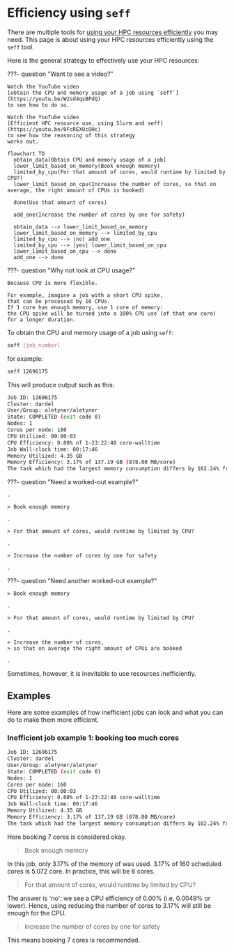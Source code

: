# Efficiency using `seff`

There are multiple tools for
[using your HPC resources efficiently](efficiency.md) you may need.
This page is about using your HPC resources efficiently
using the `seff` tool.

Here is the general strategy to effectively use your HPC resources:

???- question "Want to see a video?"

    Watch the YouTube video
    [obtain the CPU and memory usage of a job using `seff`](https://youtu.be/W2sd4qsBPdQ)
    to see how to do so.

    Watch the YouTube video
    [Efficient HPC resource use, using Slurm and seff](https://youtu.be/0FcREXUcOHc)
    to see how the reasoning of this strategy
    works out.

<!-- markdownlint-disable MD013 --><!-- Mermaid nodes cannot be split up over lines, hence will break 80 characters per line -->

```mermaid
flowchart TD
  obtain_data[Obtain CPU and memory usage of a job]
  lower_limit_based_on_memory(Book enough memory)
  limited_by_cpu(For that amount of cores, would runtime by limited by CPU?)
  lower_limit_based_on_cpu(Increase the number of cores, so that on average, the right amount of CPUs is booked)

  done(Use that amount of cores)

  add_one(Increase the number of cores by one for safety)

  obtain_data --> lower_limit_based_on_memory
  lower_limit_based_on_memory --> limited_by_cpu
  limited_by_cpu --> |no| add_one
  limited_by_cpu --> |yes| lower_limit_based_on_cpu
  lower_limit_based_on_cpu --> done
  add_one --> done
```

<!-- markdownlint-enable MD013 -->

???- question "Why not look at CPU usage?"

    Because CPU is more flexible.

    For example, imagine a job with a short CPU spike,
    that can be processed by 16 CPUs.
    If 1 core has enough memory, use 1 core of memory:
    the CPU spike will be turned into a 100% CPU use (of that one core)
    for a longer duration.

To obtain the CPU and memory usage of a job using `seff`:

```bash
seff [job_number]
```

for example:

```bash
seff 12696175
```

This will produce output such as this:

<!-- markdownlint-disable MD013 --><!-- Verbatim output cannot be split up over lines, hence will break 80 characters per line -->

```bash
Job ID: 12696175
Cluster: dardel
User/Group: aletyner/aletyner
State: COMPLETED (exit code 0)
Nodes: 1
Cores per node: 160
CPU Utilized: 00:00:03
CPU Efficiency: 0.00% of 1-23:22:40 core-walltime
Job Wall-clock time: 00:17:46
Memory Utilized: 4.35 GB
Memory Efficiency: 3.17% of 137.19 GB (878.00 MB/core)
The task which had the largest memory consumption differs by 102.24% from the average task max memory consumption
```

<!-- markdownlint-enable MD013 -->

???- question "Need a worked-out example?"

    .

    > Book enough memory

    .

    > For that amount of cores, would runtime by limited by CPU?

    .

    > Increase the number of cores by one for safety

    .

???- question "Need another worked-out example?"

    > Book enough memory

    .

    > For that amount of cores, would runtime by limited by CPU?

    .

    > Increase the number of cores,
    > so that on average the right amount of CPUs are booked

    .

Sometimes, however, it is inevitable to use resources
inefficiently.

## Examples

Here are some examples of how inefficient jobs can look
and what you can do to make them more efficient.

### Inefficient job example 1: booking too much cores

<!-- markdownlint-disable MD013 --><!-- Verbatim output cannot be split up over lines, hence will break 80 characters per line -->

```bash
Job ID: 12696175
Cluster: dardel
User/Group: aletyner/aletyner
State: COMPLETED (exit code 0)
Nodes: 1
Cores per node: 160
CPU Utilized: 00:00:03
CPU Efficiency: 0.00% of 1-23:22:40 core-walltime
Job Wall-clock time: 00:17:46
Memory Utilized: 4.35 GB
Memory Efficiency: 3.17% of 137.19 GB (878.00 MB/core)
The task which had the largest memory consumption differs by 102.24% from the average task max memory consumption
```

<!-- markdownlint-enable MD013 -->

Here booking 7 cores is considered okay.

> Book enough memory

In this job, only 3.17% of the memory of was used.
3.17% of 160 scheduled cores is 5.072 core.
In practice, this will be 6 cores.

> For that amount of cores, would runtime by limited by CPU?

The answer is 'no': we see a CPU efficiency of 0.00%
(i.e. 0.0049% or lower). Hence, using reducing the number
of cores to 3.17% will still be enough for the CPU.

> Increase the number of cores by one for safety

This means booking 7 cores is recommended.

